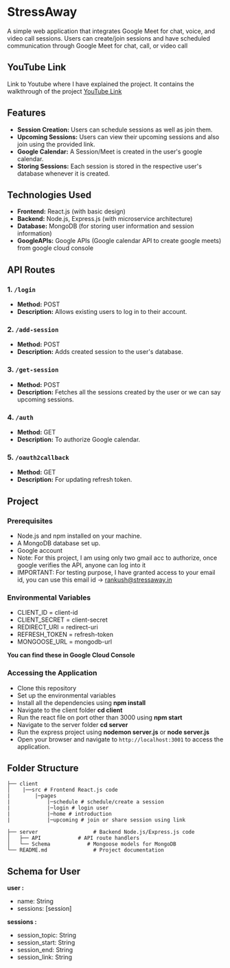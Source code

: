 # StressAway

A simple web application that integrates Google Meet for chat, voice, and video call sessions. Users can create/join sessions and have scheduled communication through Google Meet for chat, call, or video call

## YouTube Link

Link to Youtube where I have explained the project. It contains the walkthrough of the project
[YouTube Link](https://youtu.be/mIa7glIovfE)

## Features

- **Session Creation:** Users can schedule sessions as well as join them.
- **Upcoming Sessions:** Users can view their upcoming sessions and also join using the provided link.
- **Google Calendar:** A Session/Meet is created in the user's google calendar.
- **Storing Sessions:** Each session is stored in the respective user's database whenever it is created.

## Technologies Used

- **Frontend:** React.js (with basic design)
- **Backend:** Node.js, Express.js (with microservice architecture)
- **Database:** MongoDB (for storing user information and session information)
- **GoogleAPIs:** Google APIs (Google calendar API to create google meets) from google cloud console

## API Routes

### 1. `/login`
- **Method:** POST
- **Description:** Allows existing users to log in to their account.

### 2. `/add-session`
- **Method:** POST
- **Description:** Adds created session to the user's database.

### 3. `/get-session`
- **Method:** POST
- **Description:** Fetches all the sessions created by the user or we can say upcoming sessions.

### 4. `/auth`
- **Method:** GET
- **Description:** To authorize Google calendar.

### 5. `/oauth2callback`
- **Method:** GET
- **Description:** For updating refresh token.

## Project

### Prerequisites

- Node.js and npm installed on your machine.
- A MongoDB database set up.
- Google account
- Note: For this project, I am using only two gmail acc to authorize, once google verifies the API, anyone can log into it
- IMPORTANT: For testing purpose, I have granted access to your email id, you can use this email id -> rankush@stressaway.in

### Environmental Variables

- CLIENT_ID = client-id
- CLIENT_SECRET = client-secret
- REDIRECT_URI = redirect-uri
- REFRESH_TOKEN = refresh-token
- MONGOOSE_URL = mongodb-url

**You can find these in Google Cloud Console**


### Accessing the Application

- Clone this repository
- Set up the environmental variables
- Install all the dependencies using **npm install**
- Navigate to the client folder **cd client**
- Run the react file on port other than 3000 using **npm start**
- Navigate to the server folder **cd server**
- Run the express project using **nodemon server.js** or **node server.js**
- Open your browser and navigate to `http://localhost:3001` to access the application.

## Folder Structure

```plaintext
├── client   
│    |──src # Frontend React.js code 
|        |─pages
|            |─schedule # schedule/create a session
|            |─login # login user
|            |─home # introduction
|            |─upcoming # join or share session using link
            
├── server                  # Backend Node.js/Express.js code
│   ├── API            # API route handlers
│   └── Schema            # Mongoose models for MongoDB
└── README.md               # Project documentation
```
## Schema for User

**user :**
- name: String
- sessions: [session]

**sessions :** 
- session_topic: String
- session_start: String
- session_end: String
- session_link: String

